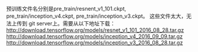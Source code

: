 预训练文件名分别是pre_train/resnent_v1_101.ckpt, pre_train/inception_v4.ckpt, pre_train/inception_v3.ckpt。
这些文件太大，无法上传到 git server上。需要从以下地址下载：
http://download.tensorflow.org/models/resnet_v1_101_2016_08_28.tar.gz
http://download.tensorflow.org/models/inception_v4_2016_09_09.tar.gz
http://download.tensorflow.org/models/inception_v3_2016_08_28.tar.gz
